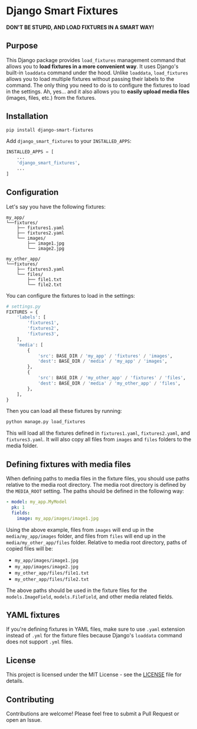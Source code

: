 # Django Smart Fixtures

**DON'T BE STUPID, AND LOAD FIXTURES IN A SMART WAY!**

## Purpose

This Django package provides `load_fixtures` management command that allows you
to **load fixtures in a more convenient way**. It uses Django's built-in
`loaddata` command under the hood. Unlike `loaddata`, `load_fixtures` allows you
to load multiple fixtures without passing their labels to the command. The only
thing you need to do is to configure the fixtures to load in the settings.
Ah, yes... and it also allows you to **easily upload media files** (images,
files, etc.) from the fixtures.

## Installation

```bash
pip install django-smart-fixtures
```

Add `django_smart_fixtures` to your `INSTALLED_APPS`:

```python
INSTALLED_APPS = [
    ...
    'django_smart_fixtures',
    ...
]
```

## Configuration

Let's say you have the following fixtures:

```plaintext
my_app/
└──fixtures/
    ├── fixtures1.yaml
    ├── fixtures2.yaml
    └── images/
        ├── image1.jpg
        └── image2.jpg
    
my_other_app/
└──fixtures/
    ├── fixtures3.yaml
    └── files/
        ├── file1.txt
        └── file2.txt
```

You can configure the fixtures to load in the settings:

```python
# settings.py
FIXTURES = {
    'labels': [
        'fixtures1',
        'fixtures2',
        'fixtures3',
    ],
    'media': [
        {
            'src': BASE_DIR / 'my_app' / 'fixtures' / 'images',
            'dest': BASE_DIR / 'media' / 'my_app' / 'images',
        },
        {
            'src': BASE_DIR / 'my_other_app' / 'fixtures' / 'files',
            'dest': BASE_DIR / 'media' / 'my_other_app' / 'files',
        },
    ],
}
```

Then you can load all these fixtures by running:

```bash
python manage.py load_fixtures
```

This will load all the fixtures defined in `fixtures1.yaml`, `fixtures2.yaml`,
and `fixtures3.yaml`. It will also copy all files from `images` and `files`
folders to the media folder.

## Defining fixtures with media files

When defining paths to media files in the fixture files, you should use paths
relative to the media root directory. The media root directory is defined by the
`MEDIA_ROOT` setting. The paths should be defined in the following way:

```yaml
- model: my_app.MyModel
  pk: 1
  fields:
    image: my_app/images/image1.jpg
```

Using the above example, files from `images` will end up in the
`media/my_app/images` folder, and files from `files` will end up in the
`media/my_other_app/files` folder. Relative to media root directory, paths of
copied files will be:

- `my_app/images/image1.jpg`
- `my_app/images/image2.jpg`
- `my_other_app/files/file1.txt`
- `my_other_app/files/file2.txt`

The above paths should be used in the fixture files for the `models.ImageField`,
`models.FileField`, and other media related fields.

## YAML fixtures

If you're defining fixtures in YAML files, make sure to use `.yaml` extension
instead of `.yml` for the fixture files because Django's `loaddata` command does
not support `.yml` files.

## License

This project is licensed under the MIT License - see the [LICENSE](LICENSE) file
for details.

## Contributing

Contributions are welcome! Please feel free to submit a Pull Request or open an
Issue.

